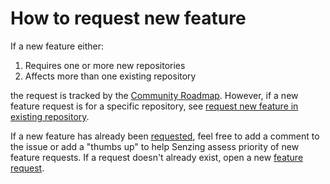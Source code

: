 # How to request new feature

If a new feature either:

1. Requires one or more new repositories
1. Affects more than one existing repository

the request is tracked by the [Community Roadmap](https://github.com/Senzing/community-roadmap).
However, if a new feature request is for a specific repository, see
[request new feature in existing repository](request-new-feature-in-existing-repository.md).

If a new feature has already been
[requested](https://github.com/Senzing/community-roadmap/issues?q=is%3Aissue+),
feel free to add a comment to the issue
or add a "thumbs up" to help Senzing assess priority of new feature requests.
If a request doesn't already exist, open a new
[feature request](https://github.com/Senzing/community-roadmap/issues/new?assignees=&labels=&template=feature_request.md).
